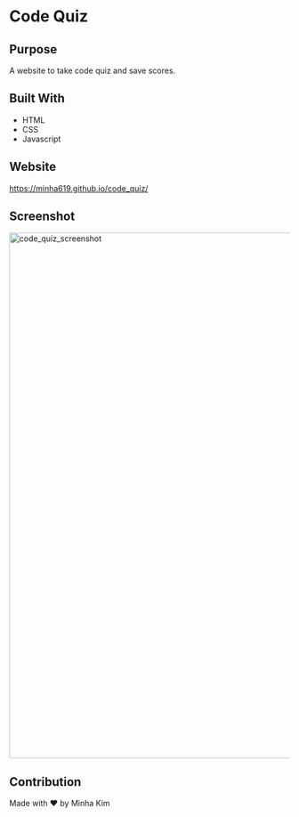 # Code Quiz

## Purpose
A website to take code quiz and save scores.

## Built With
* HTML
* CSS
* Javascript

## Website
https://minha619.github.io/code_quiz/

## Screenshot
<img width="945" alt="code_quiz_screenshot" src="https://user-images.githubusercontent.com/58676523/133953471-315197d3-625d-414c-96e9-07016b895e83.png">

## Contribution
Made with ❤️ by Minha Kim


